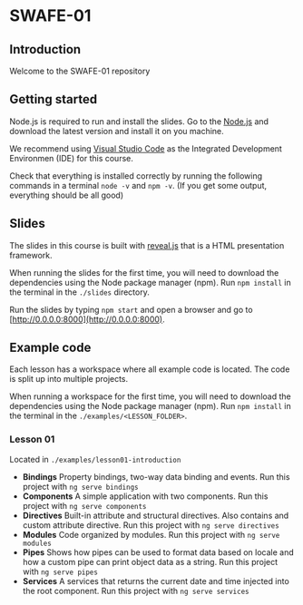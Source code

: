 # SWAFE-01
## Introduction
Welcome to the SWAFE-01 repository

## Getting started
Node.js is required to run and install the slides. Go to the [Node.js](https://nodejs.org/) and download the latest version and install it on you machine.

We recommend using [Visual Studio Code](https://code.visualstudio.com/) as the Integrated Development Environmen (IDE) for this course.

Check that everything is installed correctly by running the following commands in a terminal `node -v` and `npm -v`. (If you get some output, everything should be all good)

## Slides
The slides in this course is built with [reveal.js](https://revealjs.com) that is a HTML presentation framework. 

When running the slides for the first time, you will need to download the dependencies using the Node package manager (npm). Run `npm install` in the terminal in the `./slides` directory.

Run the slides by typing `npm start` and open a browser and go to [http://0.0.0.0:8000](http://0.0.0.0:8000).

## Example code
Each lesson has a workspace where all example code is located. The code is split up into multiple projects.

When running a workspace for the first time, you will need to download the dependencies using the Node package manager (npm). Run `npm install` in the terminal in the `./examples/<LESSON_FOLDER>`.

### Lesson 01
Located in `./examples/lesson01-introduction`
- **Bindings** Property bindings, two-way data binding and events. Run this project with `ng serve bindings`
- **Components** A simple application with two components. Run this project with `ng serve components`
- **Directives** Built-in attribute and structural directives. Also contains and custom attribute directive. Run this project with `ng serve directives`
- **Modules** Code organized by modules. Run this project with `ng serve modules`
- **Pipes** Shows how pipes can be used to format data based on locale and how a custom pipe can print object data as a string. Run this project with `ng serve pipes`
- **Services** A services that returns the current date and time injected into the root component. Run this project with `ng serve services`
